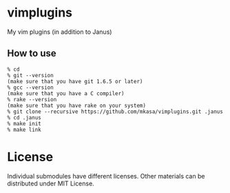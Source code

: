 # vimplugins
My vim plugins (in addition to Janus)

## How to use

```
% cd
% git --version
(make sure that you have git 1.6.5 or later)
% gcc --version
(make sure that you have a C compiler)
% rake --version
(make sure that you have rake on your system)
% git clone --recursive https://github.com/mkasa/vimplugins.git .janus
% cd .janus
% make init
% make link
```

# License
Individual submodules have different licenses.
Other materials can be distributed under MIT License.
